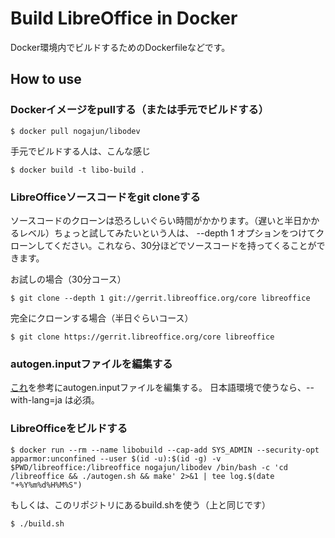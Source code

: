 Build LibreOffice in Docker
===========================

Docker環境内でビルドするためのDockerfileなどです。


How to use
----------

### Dockerイメージをpullする（または手元でビルドする）

    $ docker pull nogajun/libodev

手元でビルドする人は、こんな感じ

    $ docker build -t libo-build .

### LibreOfficeソースコードをgit cloneする

ソースコードのクローンは恐ろしいぐらい時間がかかります。（遅いと半日かかるレベル）ちょっと試してみたいという人は、 --depth 1 オプションをつけてクローンしてください。これなら、30分ほどでソースコードを持ってくることができます。

お試しの場合（30分コース）

    $ git clone --depth 1 git://gerrit.libreoffice.org/core libreoffice

完全にクローンする場合（半日ぐらいコース）

    $ git clone https://gerrit.libreoffice.org/core libreoffice

### autogen.inputファイルを編集する

[これ](https://blog.documentfoundation.org/blog/2019/06/12/start-developing-libreoffice-download-the-source-code-and-build-on-linux/)を参考にautogen.inputファイルを編集する。
日本語環境で使うなら、--with-lang=ja は必須。

### LibreOfficeをビルドする

    $ docker run --rm --name libobuild --cap-add SYS_ADMIN --security-opt apparmor:unconfined --user $(id -u):$(id -g) -v $PWD/libreoffice:/libreoffice nogajun/libodev /bin/bash -c 'cd /libreoffice && ./autogen.sh && make' 2>&1 | tee log.$(date "+%Y%m%d%H%M%S")

もしくは、このリポジトリにあるbuild.shを使う（上と同じです）

    $ ./build.sh


